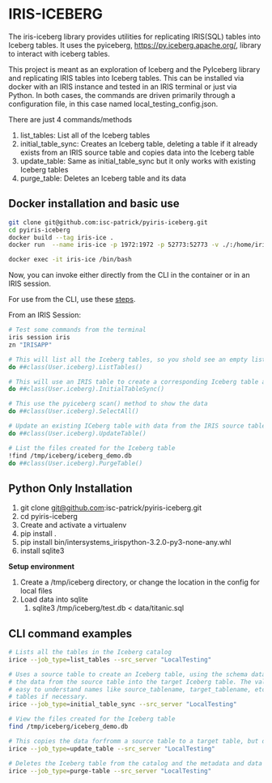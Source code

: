# IRIS-ICEBERG
The iris-iceberg library provides utilities for replicating IRIS(SQL) tables into Iceberg tables. It uses the pyiceberg, https://py.iceberg.apache.org/, library to interact with iceberg tables.

This project is meant as an exploration of Iceberg and the PyIceberg library and replicating IRIS tables into Iceberg tables. This can be installed via docker with an IRIS instance and tested in an IRIS terminal or just via Python. In both cases, the commands are driven primarily through a configuration file, in this case named local_testing_config.json.  

There are just 4 commands/methods
1. list_tables: List all of the Iceberg tables
2. initial_table_sync: Creates an Iceberg table, deleting a table if it already exists from an IRIS source table and copies data into the Iceberg table
3. update_table: Same as initial_table_sync but it only works with existing Iceberg tables
4. purge_table: Deletes an Iceberg table and its data

## Docker installation and basic use
```bash
git clone git@github.com:isc-patrick/pyiris-iceberg.git
cd pyiris-iceberg
docker build --tag iris-ice .
docker run  --name iris-ice -p 1972:1972 -p 52773:52773 -v ./:/home/irisowner/dev -v ./tmp:/tmp -d iris

docker exec -it iris-ice /bin/bash
```

Now, you can invoke either directly from the CLI in the container or in an IRIS session.

For use from the CLI, use these [steps](#cli-examples). 

From an IRIS Session:
```bash
# Test some commands from the terminal
iris session iris
zn "IRISAPP"

# This will list all the Iceberg tables, so you shold see an empty list
do ##class(User.iceberg).ListTables()  

# This will use an IRIS table to create a corresponding Iceberg table and copy data to the new table
do ##class(User.iceberg).InitialTableSync()  

# This use the pyiceberg scan() method to show the data
do ##class(User.iceberg).SelectAll()

# Update an existing ICeberg table with data from the IRIS source table
do ##class(User.iceberg).UpdateTable()  

# List the files created for the Iceberg table
!find /tmp/iceberg/iceberg_demo.db  
do ##class(User.iceberg).PurgeTable()
```

## Python Only Installation
1. git clone git@github.com:isc-patrick/pyiris-iceberg.git
2. cd pyiris-iceberg
3. Create and activate a virtualenv
4. pip install .
5. pip install bin/intersystems_irispython-3.2.0-py3-none-any.whl
6. install sqlite3

__Setup environment__  
1. Create a /tmp/iceberg directory, or change the location in the config for local files
2. Load data into sqlite
   1. sqlite3 /tmp/iceberg/test.db < data/titanic.sql 

## <a id="cli-examples">CLI command examples</a>

```bash
# Lists all the tables in the Iceberg catalog
irice --job_type=list_tables --src_server "LocalTesting"

# Uses a source table to create an Iceberg table, using the schema data from the source table, and copies 
# the data from the source table into the target Iceberg table. The values for these are all in the config file with 
# easy to understand names like source_tablename, target_tablename, etc. This will also create the Iceberg catalog 
# tables if necessary.
irice --job_type=initial_table_sync --src_server "LocalTesting"

# View the files created for the Iceberg table
find /tmp/iceberg/iceberg_demo.db  

# This copies the data forfromm a source table to a target table, but does not create the Iceberg table or create the Iceberg catalog tables     
irice --job_type=update_table --src_server "LocalTesting"

# Deletes the Iceberg table from the catalog and the metadata and data files
irice --job_type=purge-table --src_server "LocalTesting"
```